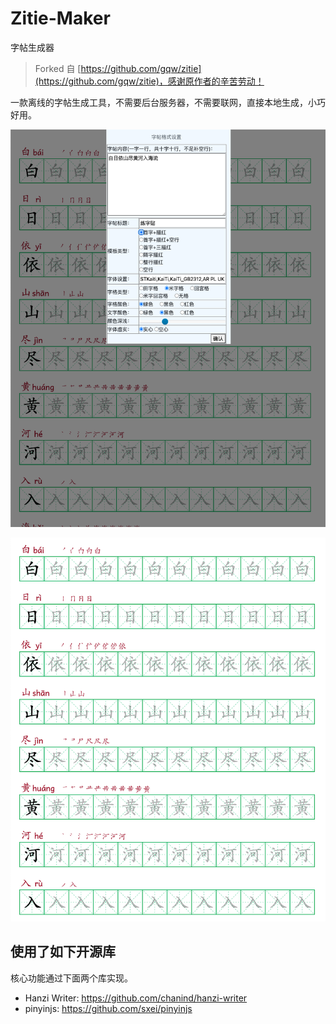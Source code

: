 # Zitie-Maker

字帖生成器

> Forked 自 [https://github.com/gqw/zitie](https://github.com/gqw/zitie)，感谢原作者的辛苦劳动！


一款离线的字帖生成工具，不需要后台服务器，不需要联网，直接本地生成，小巧好用。

![设置页面](./doc/capture1.png)

![打印效果](./doc/capture2.png)


## 使用了如下开源库

核心功能通过下面两个库实现。
- Hanzi Writer: https://github.com/chanind/hanzi-writer
- pinyinjs: https://github.com/sxei/pinyinjs
